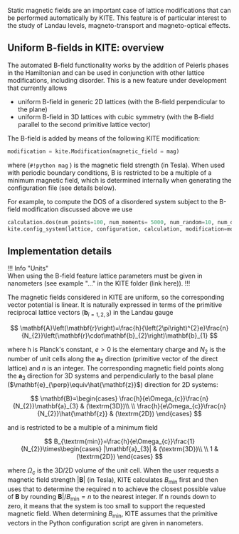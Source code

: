 Static magnetic fields are an important case of lattice modifications that can be performed automatically by KITE. This feature is of particular interest to the study of Landau levels, magneto-transport and magneto-optical effects.

## Uniform B-fields in KITE: overview

The automated B-field functionality works by the addition of Peierls phases in the Hamiltonian and can be used in conjunction with other lattice modifications, including disorder. This is a new feature under development that currently allows

* uniform B-field in generic 2D lattices (with the B-field perpendicular to the plane)
* uniform B-field in 3D lattices with cubic symmetry (with the B-field parallel to the second primitive lattice vector)

The B-field is added by means of the following KITE modification:

``` python
modification = kite.Modification(magnetic_field = mag)
``` 

where (`#!python mag` ) is the magnetic field strength (in Tesla). When used with periodic boundary conditions, B is restricted to be a multiple of a minimum magnetic field, which is determined internally when generating the configuration file (see details below). 

For example, to compute the DOS of a disordered system subject to the B-field modification discussed above we use

``` python
calculation.dos(num_points=100, num_moments= 5000, num_random=10, num_disorder=10)
kite.config_system(lattice, configuration, calculation, modification=modification, disorder=disorder,filename='B_field.h5")
``` 

## Implementation details

!!! Info "Units"  
    When using the B-field feature lattice parameters must be given in nanometers (see example "..." in the KITE folder (link here)). 
!!!

The magnetic fields considered in KITE are uniform, so the corresponding vector potential is linear. It is naturally expressed in terms of the primitive reciprocal lattice vectors ($\mathbf{b}_{i=1,2,3}$) in the Landau gauge

$$
\mathbf{A}\left(\mathbf{r}\right)=\frac{h}{\left(2\pi\right)^{2}e}\frac{n}{N_{2}}\left(\mathbf{r}\cdot\mathbf{b}_{2}\right)\mathbf{b}_{1}
$$

where h is Planck's constant, $e>0$ is the elementary charge and $N_{2}$ is the number of unit cells along the $\mathbf{a}_{2}$ direction (primitive vector of the direct lattice) and $n$ is an integer. The corresponding magnetic field points along the $\mathbf{a}_{3}$ direction for 3D systems and perpendicularly to the basal plane ($\mathbf{e}_{\perp}\equiv\hat{\mathbf{z}}$) direction for 2D systems:


$$
\mathbf{B}=\begin{cases}
\frac{h}{e\Omega_{c}}\frac{n}{N_{2}}\mathbf{a}_{3} & (\textrm{3D})\\
\\
\frac{h}{e\Omega_{c}}\frac{n}{N_{2}}\hat{\mathbf{z}} & (\textrm{2D})
\end{cases}
$$

and is restricted to be a multiple of a minimum field 

$$
B_{\textrm{min}}=\frac{h}{e\Omega_{c}}\frac{1}{N_{2}}\times\begin{cases}
|\mathbf{a}_{3}| & (\textrm{3D})\\
\\
1 & (\textrm{2D})
\end{cases}
$$

where $\Omega_{c}$ is the 3D/2D volume of the unit cell.  When the user requests a magnetic field strength $|\mathbf{B}|$ (in Tesla), KITE calculates $B_{\textrm{min}}$ first and then uses that to determine the required n to achieve the closest possible value of $\mathbf{B}$ by rounding $\mathbf{B}|/B_{\textrm{min}}=n$ to the nearest integer. If n rounds down to zero, it means that the system is too small to support the requested magnetic field. When determining $B_{\textrm{min}}$, KITE assumes that the primitive vectors in the Python configuration script are given in nanometers.


